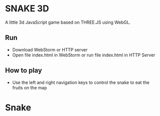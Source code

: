 # SNAKE 3D
A little 3d JavaScript game based on THREE.JS using WebGL.

## Run
* Download WebStorm or HTTP server
* Open file index.html in WebStorm or run file index.html in HTTP Server

## How to play
* Use the left and right navigation keys to control the snake to eat the fruits on the map
# Snake
